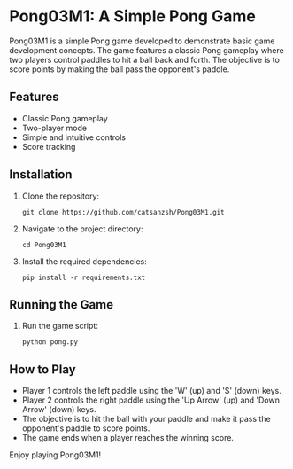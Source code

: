# Pong03M1: A Simple Pong Game

Pong03M1 is a simple Pong game developed to demonstrate basic game development concepts. The game features a classic Pong gameplay where two players control paddles to hit a ball back and forth. The objective is to score points by making the ball pass the opponent's paddle.

## Features
- Classic Pong gameplay
- Two-player mode
- Simple and intuitive controls
- Score tracking

## Installation
1. Clone the repository:
   ```
   git clone https://github.com/catsanzsh/Pong03M1.git
   ```
2. Navigate to the project directory:
   ```
   cd Pong03M1
   ```
3. Install the required dependencies:
   ```
   pip install -r requirements.txt
   ```

## Running the Game
1. Run the game script:
   ```
   python pong.py
   ```

## How to Play
- Player 1 controls the left paddle using the 'W' (up) and 'S' (down) keys.
- Player 2 controls the right paddle using the 'Up Arrow' (up) and 'Down Arrow' (down) keys.
- The objective is to hit the ball with your paddle and make it pass the opponent's paddle to score points.
- The game ends when a player reaches the winning score.

Enjoy playing Pong03M1!
